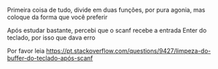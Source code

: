 Primeira coisa de tudo, divide em duas funções, por pura agonia, mas coloque da forma que você preferir

Após estudar bastante, percebi que o scanf recebe a entrada Enter do teclado, por isso que dava erro

Por favor leia https://pt.stackoverflow.com/questions/9427/limpeza-do-buffer-do-teclado-após-scanf